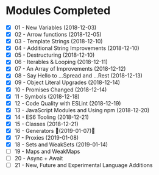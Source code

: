 # Modules Completed

- [x] 01 - New Variables (2018-12-03)
- [x] 02 - Arrow functions (2018-12-05)
- [x] 03 - Template Strings (2018-12-10)
- [x] 04 - Additional String Improvements (2018-12-10)
- [x] 05 - Destructuring (2018-12-10)
- [x] 06 - Iterables & Looping (2018-12-11)
- [x] 07 - An Array of Improvements (2018-12-12)
- [x] 08 - Say Hello to ...Spread and ...Rest (2018-12-13)
- [x] 09 - Object Literal Upgrades (2018-12-14)
- [x] 10 - Promises Changed (2018-12-14)
- [x] 11 - Symbols (2018-12-18)
- [x] 12 - Code Quality with ESLint (2018-12-19)
- [x] 13 - JavaScript Modules and Using npm (2018-12-20)
- [x] 14 - ES6 Tooling (2018-12-21)
- [x] 15 - Classes (2018-12-21)
- [x] 16 - Generators 🎊(2019-01-07)🎊
- [x] 17 - Proxies (2019-01-08)
- [x] 18 - Sets and WeakSets (2019-01-14)
- [ ] 19 - Maps and WeakMaps
- [ ] 20 - Async + Await
- [ ] 21 - New, Future and Experimental Language Additions
